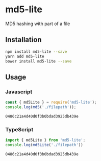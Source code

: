 # md5-lite
MD5 hashing with part of a file

## Installation 
```sh
npm install md5-lite --save
yarn add md5-lite
bower install md5-lite --save
```
## Usage

### Javascript
```javascript
const { md5Lite } = require('md5-lite');
console.log(md5('./filepath'));
```
```sh
0486c21a4d40d0f3b0bdad3925db439e
```

### TypeScript
```typescript
import { md5Lite } from 'md5-lite';
console.log(md5Lite('./filepath'))
```
```sh
0486c21a4d40d0f3b0bdad3925db439e
```
